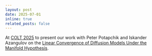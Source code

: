 ```yaml
---
layout: post
date: 2025-07-01
inline: true
related_posts: false
---
```


At <a href="https://colt2025.univ-lyon1.fr/en">COLT 2025</a> to present our work with Peter Potapchik and Iskander Azangulov on the 
<a href="https://arxiv.org/abs/2410.09046">Linear Convergence of Diffusion Models Under the Manifold Hypothesis</a>.